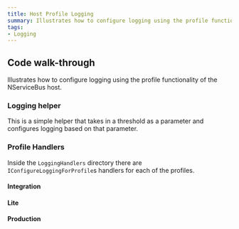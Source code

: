 ```yaml
---
title: Host Profile Logging
summary: Illustrates how to configure logging using the profile functionality of the NServiceBus host.
tags:
- Logging
---
```


## Code walk-through

Illustrates how to configure logging using the profile functionality of the NServiceBus host.

### Logging helper

This is a simple helper that takes in a threshold as a parameter and configures logging based on that parameter.

<!-- import LoggingHelper -->

  
### Profile Handlers

Inside the `LoggingHandlers` directory there are `IConfigureLoggingForProfile`s handlers for each of the profiles.

#### Integration

<!-- import IntegrationHandler -->

#### Lite 

<!-- import LiteHandler -->

#### Production

<!-- import ProductionHandler --> 